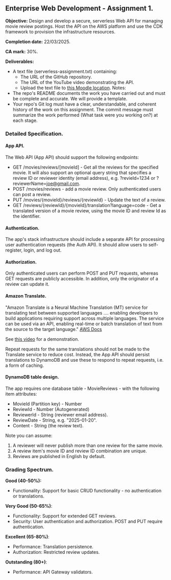 ## Enterprise Web Development - Assignment 1.

__Objective:__ Design and develop a secure, serverless Web API for managing movie review postings. Host the API on the AWS platform and use the CDK framework to provision the infrastructure resources.

__Completion date:__ 22/03/2025.

__CA mark:__ 30%.

__Deliverables:__

+ A text file (serverless-assignment.txt) containing:
   + The URL of the GitHub repository. 
   + The URL of the YouTube video demonstrating the API. 
   + Upload the text file to [this Moodle location][moodle].
Notes:
+ The repo's README documents the work you have carried out and must be complete and accurate. We will provide a template. 
+ Your repo's Git log must have a clear, understandable, and coherent history of the work on this assignment. The commit message must summarize the work performed (What task were you working on?) at each stage.

### Detailed Specification.

#### App API.

The Web API (App API) should support the following endpoints:

+ GET /movies/reviews/[movieId] - Get all the reviews for the specified movie. It will also support an optional query string that specifies a review ID or reviewer identity (email address), e.g. ?revieId=1234 or ?reviewerName=joe@gmail.com. 
+ POST /movies/reviews - add a movie review. Only authenticated users can post a review.
+ PUT /movies/{movieId}/reviews/{reviewId} - Update the text of a review. 
+ GET /reviews/{reviewId}/{movieId}/translation?language=code - Get a translated version of a movie review, using the movie ID and review Id as the identifier.

#### Authentication. 
The app's stack infrastructure should include a separate API for processing user authentication requests (the Auth API). It should allow users to self-register, login, and log out. 

#### Authorization.
Only authenticated users can perform POST and PUT requests, whereas GET requests are publicly accessible. In addition, only the originator of a review can update it. 

#### Amazon Translate.
"Amazon Translate is a Neural Machine Translation (MT) service for translating text between supported languages .... enabling developers to build applications requiring support across multiple languages. The service can be used via an API, enabling real-time or batch translation of text from the source to the target language." [AWS Docs][translate]

See [this video][demo] for a demonstration.

Repeat requests for the same translations should not be made to the Translate service to reduce cost. Instead, the App API should persist translations to DynamoDB and use these to respond to repeat requests, i.e. a form of caching.

#### DynamoDB table design.

The app requires one database table - MovieReviews - with the following item attributes: 

+ MovieId (Partition key) - Number
+ ReviewId - Number (Autogenerated) 
+ ReviewerId - String (reviewer email address).
+ ReviewDate - String, e.g. "2025-01-20".
+ Content - String (the review text).

Note you can assume:
1. A reviewer will never publish more than one review for the same movie.
1. A review item's movie ID and review ID combination are unique.
1. Reviews are published in English by default.

### Grading Spectrum.

__Good (40-50%):__

+ Functionality: Support for basic CRUD functionality - no authentication or translations.

__Very Good (50-65%)__:

+ Functionality: Support for extended GET reviews.
+ Security: User authentication and authorization. POST and PUT require authentication.

__Excellent (65-80%)__:

+ Performance: Translation persistence.
+ Authorization: Restricted review updates.

__Outstanding (80+)__:

+ Performance: API Gateway validators.

[translate]: https://docs.aws.amazon.com/translate/latest/dg/what-is.html
[demo]: https://completecoding.io/typescript-translation-api/
[moodle]: https://moodle.wit.ie/mod/assign/view.php?id=4471533
